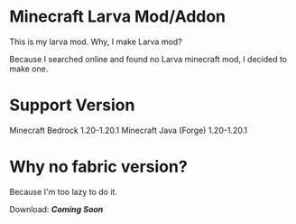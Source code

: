# Minecraft Larva Mod/Addon
This is my larva mod.
Why, I make Larva mod?

Because I searched online and found no Larva minecraft mod, I decided to make one.

# Support Version

Minecraft Bedrock 1.20-1.20.1
Minecraft Java (Forge) 1.20-1.20.1

# Why no fabric version?

Because I'm too lazy to do it.

Download: ***Coming Soon***
